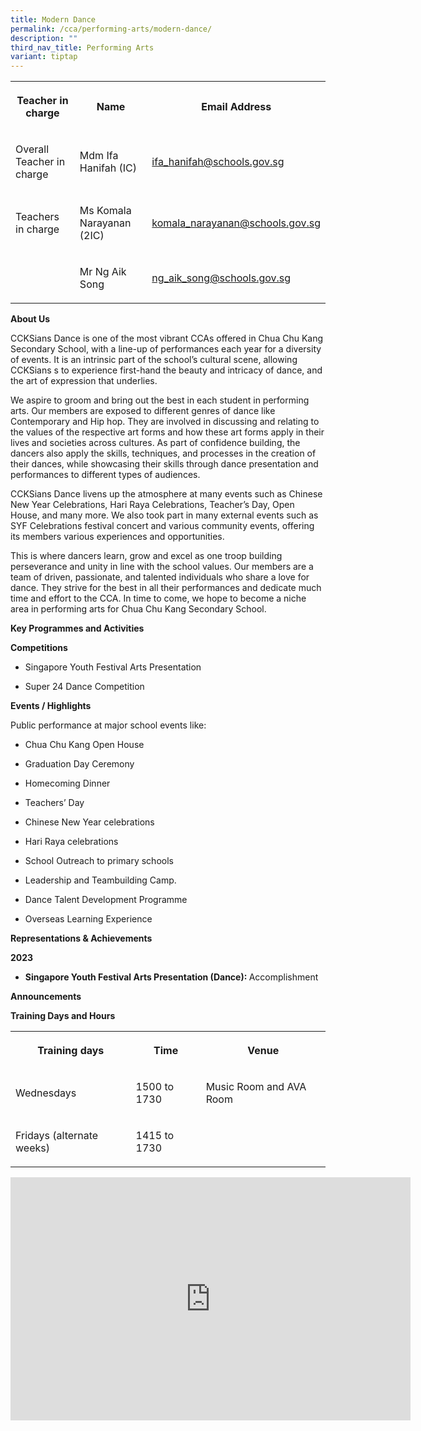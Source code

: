 ```yaml
---
title: Modern Dance
permalink: /cca/performing-arts/modern-dance/
description: ""
third_nav_title: Performing Arts
variant: tiptap
---
```

<table style="minWidth: 75px">
<colgroup>
<col>
<col>
<col>
</colgroup>
<tbody>
<tr>
<th rowspan="1" colspan="1">
<p>Teacher in charge</p>
</th>
<th rowspan="1" colspan="1">
<p>Name</p>
</th>
<th rowspan="1" colspan="1">
<p>Email Address</p>
</th>
</tr>
<tr>
<td rowspan="1" colspan="1">
<p>Overall Teacher in charge</p>
</td>
<td rowspan="1" colspan="1">
<p>Mdm Ifa Hanifah (IC)</p>
</td>
<td rowspan="1" colspan="1">
<p><a href="mailto:ifa_hanifah@schools.gov.sg" rel="noopener noreferrer nofollow" target="_blank">ifa_hanifah@schools.gov.sg</a>
</p>
</td>
</tr>
<tr>
<td rowspan="1" colspan="1">
<p>Teachers in charge</p>
</td>
<td rowspan="1" colspan="1">
<p>Ms Komala Narayanan (2IC)</p>
</td>
<td rowspan="1" colspan="1">
<p><a href="mailto:komala_narayanan@schools.gov.sg" rel="noopener noreferrer nofollow" target="_blank">komala_narayanan@schools.gov.sg</a>
</p>
</td>
</tr>
<tr>
<td rowspan="1" colspan="1">
<p></p>
</td>
<td rowspan="1" colspan="1">
<p>Mr Ng Aik Song</p>
</td>
<td rowspan="1" colspan="1">
<p><a href="mailto:ng_aik_song@schools.gov.sg" rel="noopener noreferrer nofollow" target="_blank">ng_aik_song@schools.gov.sg</a>
</p>
</td>
</tr>
</tbody>
</table>
<p><strong>About Us</strong>
</p>
<p>CCKSians Dance is one of the most vibrant CCAs offered in Chua Chu Kang
Secondary School, with a line-up of performances each year for a diversity
of events. It is an intrinsic part of the school’s cultural scene, allowing
CCKSians s to experience first-hand the beauty and intricacy of dance,
and the art of expression that underlies.</p>
<p>We aspire to groom and bring out the best in each student in performing
arts. Our members are exposed to different genres of dance like Contemporary
and Hip hop. They are involved in discussing and relating to the values
of the respective art forms and how these art forms apply in their lives
and societies across cultures. As part of confidence building, the dancers
also apply the skills, techniques, and processes in the creation of their
dances, while showcasing their skills through dance presentation and performances
to different types of audiences.</p>
<p>CCKSians Dance livens up the atmosphere at many events such as Chinese
New Year Celebrations, Hari Raya Celebrations, Teacher’s Day, Open House,
and many more. We also took part in many external events such as SYF Celebrations
festival concert and various community events, offering its members various
experiences and opportunities.</p>
<p>This is where dancers learn, grow and excel as one troop building perseverance
and unity in line with the school values. Our members are a team of driven,
passionate, and talented individuals who share a love for dance. They strive
for the best in all their performances and dedicate much time and effort
to the CCA. In time to come, we hope to become a niche area in performing
arts for Chua Chu Kang Secondary School.</p>
<p><strong>Key Programmes and Activities</strong>
</p>
<p><strong>Competitions</strong>
</p>
<ul data-tight="true" class="tight">
<li>
<p>Singapore Youth Festival Arts Presentation</p>
</li>
<li>
<p>Super 24 Dance Competition</p>
</li>
</ul>
<p><strong>Events / Highlights</strong>
</p>
<p>Public performance at major school events like:</p>
<ul data-tight="true" class="tight">
<li>
<p>Chua Chu Kang Open House</p>
</li>
<li>
<p>Graduation Day Ceremony</p>
</li>
<li>
<p>Homecoming Dinner</p>
</li>
<li>
<p>Teachers’ Day</p>
</li>
<li>
<p>Chinese New Year celebrations</p>
</li>
<li>
<p>Hari Raya celebrations</p>
</li>
<li>
<p>School Outreach to primary schools</p>
</li>
<li>
<p>Leadership and Teambuilding Camp.</p>
</li>
<li>
<p>Dance Talent Development Programme</p>
</li>
<li>
<p>Overseas Learning Experience</p>
</li>
</ul>
<p><strong>Representations &amp; Achievements</strong>
</p>
<p><strong>2023</strong>
</p>
<ul data-tight="true" class="tight">
<li>
<p><strong>Singapore Youth Festival Arts Presentation (Dance): </strong>Accomplishment</p>
</li>
</ul>
<p><strong>Announcements</strong>
</p>
<p><strong>Training Days and Hours</strong>
</p>
<table style="minWidth: 75px">
<colgroup>
<col>
<col>
<col>
</colgroup>
<tbody>
<tr>
<th rowspan="1" colspan="1">
<p>Training days</p>
</th>
<th rowspan="1" colspan="1">
<p>Time</p>
</th>
<th rowspan="1" colspan="1">
<p>Venue</p>
</th>
</tr>
<tr>
<td rowspan="1" colspan="1">
<p>Wednesdays</p>
</td>
<td rowspan="1" colspan="1">
<p>1500 to 1730</p>
</td>
<td rowspan="1" colspan="1">
<p>Music Room and AVA Room</p>
</td>
</tr>
<tr>
<td rowspan="1" colspan="1">
<p>Fridays (alternate weeks)</p>
</td>
<td rowspan="1" colspan="1">
<p>1415 to 1730</p>
</td>
<td rowspan="1" colspan="1">
<p></p>
</td>
</tr>
</tbody>
</table>
<div class="iframe-wrapper">
<iframe height="389" width="640" allowfullscreen="true" frameborder="0" src="https://docs.google.com/presentation/d/e/2PACX-1vRWvHmfR8jZIqJY-LS8kYOeP1eNXLeK6KnD9cqr-oDu_M9x6MXZnhOKvyECF7O1hg/embed?start=true&amp;loop=true&amp;delayms=3000"></iframe>
</div>
<p></p>